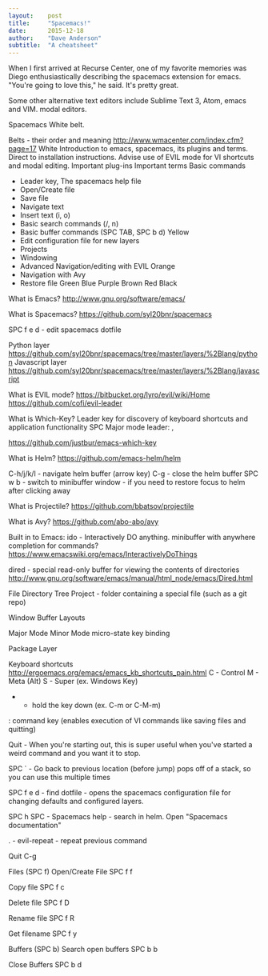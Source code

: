 ```yaml
---
layout:    post
title:     "Spacemacs!"
date:      2015-12-18
author:    "Dave Anderson"
subtitle:  "A cheatsheet"
---
```


When I first arrived at Recurse Center, one of my favorite memories was Diego enthusiastically describing the spacemacs extension for emacs. "You're going to love this," he said. It's pretty great.

Some other alternative text editors include Sublime Text 3, Atom, emacs and VIM. modal editors.

Spacemacs White belt.

Belts - their order and meaning http://www.wmacenter.com/index.cfm?page=17
White
Introduction to emacs, spacemacs, its plugins and terms.
Direct to installation instructions. Advise use of EVIL mode for VI shortcuts and modal editing.
Important plug-ins
Important terms
Basic commands
- Leader key, The spacemacs help file
- Open/Create file
- Save file
- Navigate text
- Insert text (i, o)
- Basic search commands (/, n)
- Basic buffer commands (SPC TAB, SPC b d)
Yellow
- Edit configuration file for new layers
- Projects
- Windowing
- Advanced Navigation/editing with EVIL
Orange
- Navigation with Avy
- Restore file
Green
Blue
Purple
Brown
Red
Black

What is Emacs?
http://www.gnu.org/software/emacs/

What is Spacemacs?
https://github.com/syl20bnr/spacemacs

SPC f e d - edit spacemacs dotfile

Python layer
https://github.com/syl20bnr/spacemacs/tree/master/layers/%2Blang/python
Javascript layer
https://github.com/syl20bnr/spacemacs/tree/master/layers/%2Blang/javascript

What is EVIL mode?
https://bitbucket.org/lyro/evil/wiki/Home
https://github.com/cofi/evil-leader

What is Which-Key?
Leader key for discovery of keyboard shortcuts and application functionality SPC
Major mode leader: ,

https://github.com/justbur/emacs-which-key

What is Helm?
https://github.com/emacs-helm/helm

C-h/j/k/l - navigate helm buffer (arrow key)
C-g - close the helm buffer
SPC w b - switch to minibuffer window - if you need to restore focus to helm after clicking away

What is Projectile?
https://github.com/bbatsov/projectile

What is Avy?
https://github.com/abo-abo/avy

Built in to Emacs:
ido - Interactively DO anything. minibuffer with anywhere completion for commands?
https://www.emacswiki.org/emacs/InteractivelyDoThings

dired - special read-only buffer for viewing the contents of directories
http://www.gnu.org/software/emacs/manual/html_node/emacs/Dired.html

File
Directory
Tree
Project - folder containing a special file (such as a git repo)

Window
Buffer
Layouts

Major Mode
Minor Mode
micro-state
key binding

Package
Layer


Keyboard shortcuts
http://ergoemacs.org/emacs/emacs_kb_shortcuts_pain.html
C - Control
M - Meta (Alt)
S - Super (ex. Windows Key)
- - hold the key down (ex. C-m or C-M-m)

: command key (enables execution of VI commands like saving files and quitting)

Quit - When you're starting out, this is super useful when you've started a weird command and you want it to stop.

SPC ` - Go back to previous location (before jump) pops off of a stack, so you can use this multiple times

SPC f e d - find dotfile - opens the spacemacs configuration file for changing defaults and configured layers.

SPC h SPC - Spacemacs help - search in helm. Open "Spacemacs documentation"

. - evil-repeat - repeat previous command

Quit
C-g

Files (SPC f)
Open/Create File
SPC f f

Copy file
SPC f c

Delete file
SPC f D

Rename file
SPC f R

Get filename
SPC f y

Buffers (SPC b)
Search open buffers
SPC b b

Close Buffers
SPC b d
